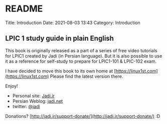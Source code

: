 # README

Title: Introduction Date: 2021-08-03 13:43 Category: Introduction

## LPIC 1 study guide in plain English

This book is originally released as a part of a series of free video tutorials for LPIC1 created by Jadi \(in Persian language\). But it is also possible to use it as a reference for self-study to prepare for LPIC1-101 & LPIC-102 exam.

I have decided to move this book to its own home at [https://linux1st.com](https://linux1st.com) Please find the latest version there. 

Enjoy!

* Personal site: [Jadi.ir](http://jadi.ir)
* Persian Weblog: [jadi.net](http://jadi.net)
* twitter: [@jadi](http://twitter.com/jadi)

Donations? [http://jadi.ir/support-donate/](http://jadi.ir/support-donate/) :D

